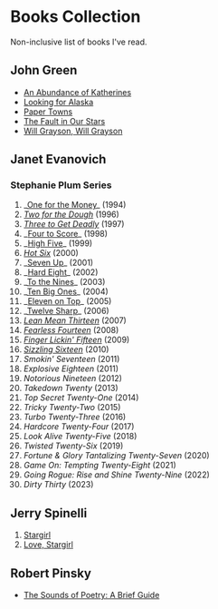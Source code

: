 # Books Collection

Non-inclusive list of books I've read.

## John Green

-   [An Abundance of Katherines](https://www.librarything.com/work/2569212)
-   [Looking for Alaska](https://www.librarything.com/work/30329846)
-   [Paper Towns](https://www.librarything.com/work/5105584)
-   [The Fault in Our Stars](https://www.librarything.com/work/11456497)
-   [Will Grayson, Will Grayson](https://www.librarything.com/work/8463786)

## Janet Evanovich

### Stephanie Plum Series

1. _[One for the Money](https://en.wikipedia.org/wiki/One_for_the_Money_(novel) "One for the Money (novel)")\_ (1994)
2. _[Two for the Dough](https://en.wikipedia.org/wiki/Two_for_the_Dough 'Two for the Dough')_ (1996)
3. _[Three to Get Deadly](https://en.wikipedia.org/wiki/Three_to_Get_Deadly 'Three to Get Deadly')_ (1997)
4. _[Four to Score](https://en.wikipedia.org/wiki/Four_to_Score_(novel) "Four to Score (novel)")\_ (1998)
5. _[High Five](https://en.wikipedia.org/wiki/High_Five_(novel))\_ (1999)
6. _[Hot Six](https://en.wikipedia.org/wiki/Hot_Six 'Hot Six')_ (2000)
7. _[Seven Up](https://en.wikipedia.org/wiki/Seven_Up_(novel) "Seven Up (novel)")\_ (2001)
8. _[Hard Eight](https://en.wikipedia.org/wiki/Hard_Eight_(novel) "Hard Eight (novel)")\_ (2002)
9. _[To the Nines](https://en.wikipedia.org/wiki/To_the_Nines_(novel) "To the Nines (novel)")\_ (2003)
10. _[Ten Big Ones](https://en.wikipedia.org/wiki/Ten_Big_Ones_(novel) "Ten Big Ones (novel)")\_ (2004)
11. _[Eleven on Top](https://en.wikipedia.org/wiki/Eleven_on_Top_(novel) "Eleven on Top (novel)")\_ (2005)
12. _[Twelve Sharp](https://en.wikipedia.org/wiki/Twelve_Sharp_(novel) "Twelve Sharp (novel)")\_ (2006)
13. _[Lean Mean Thirteen](https://en.wikipedia.org/wiki/Lean_Mean_Thirteen 'Lean Mean Thirteen')_ (2007)
14. _[Fearless Fourteen](https://en.wikipedia.org/wiki/Fearless_Fourteen 'Fearless Fourteen')_ (2008)
15. _[Finger Lickin' Fifteen](https://en.wikipedia.org/wiki/Finger_Lickin%27_Fifteen "Finger Lickin' Fifteen")_ (2009)
16. _[Sizzling Sixteen](https://en.wikipedia.org/wiki/Sizzling_Sixteen 'Sizzling Sixteen')_ (2010)
17. _Smokin' Seventeen_ (2011)
18. _Explosive Eighteen_ (2011)
19. _Notorious Nineteen_ (2012)
20. _Takedown Twenty_ (2013)
21. _Top Secret Twenty-One_ (2014)
22. _Tricky Twenty-Two_ (2015)
23. _Turbo Twenty-Three_ (2016)
24. _Hardcore Twenty-Four_ (2017)
25. _Look Alive Twenty-Five_ (2018)
26. _Twisted Twenty-Six_ (2019)
27. _Fortune & Glory Tantalizing Twenty-Seven_ (2020)
28. _Game On: Tempting Twenty-Eight_ (2021)
29. _Going Rogue: Rise and Shine Twenty-Nine_ (2022)
30. _Dirty Thirty_ (2023)

## Jerry Spinelli

1. [Stargirl](<https://en.wikipedia.org/wiki/Stargirl_(novel)>)
2. [Love, Stargirl](https://en.wikipedia.org/wiki/Love,_Stargirl)

## Robert Pinsky

-   [The Sounds of Poetry: A Brief Guide](https://www.librarything.com/work/121193)
